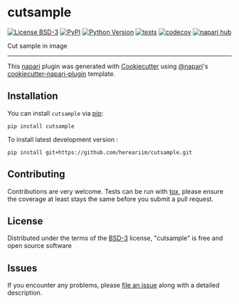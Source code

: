 # cutsample

[![License BSD-3](https://img.shields.io/pypi/l/cutsample.svg?color=green)](https://github.com/hereariim/cutsample/raw/main/LICENSE)
[![PyPI](https://img.shields.io/pypi/v/cutsample.svg?color=green)](https://pypi.org/project/cutsample)
[![Python Version](https://img.shields.io/pypi/pyversions/cutsample.svg?color=green)](https://python.org)
[![tests](https://github.com/hereariim/cutsample/workflows/tests/badge.svg)](https://github.com/hereariim/cutsample/actions)
[![codecov](https://codecov.io/gh/hereariim/cutsample/branch/main/graph/badge.svg)](https://codecov.io/gh/hereariim/cutsample)
[![napari hub](https://img.shields.io/endpoint?url=https://api.napari-hub.org/shields/cutsample)](https://napari-hub.org/plugins/cutsample)

Cut sample in image

----------------------------------

This [napari] plugin was generated with [Cookiecutter] using [@napari]'s [cookiecutter-napari-plugin] template.

<!--
Don't miss the full getting started guide to set up your new package:
https://github.com/napari/cookiecutter-napari-plugin#getting-started

and review the napari docs for plugin developers:
https://napari.org/stable/plugins/index.html
-->

## Installation

You can install `cutsample` via [pip]:

    pip install cutsample



To install latest development version :

    pip install git+https://github.com/hereariim/cutsample.git


## Contributing

Contributions are very welcome. Tests can be run with [tox], please ensure
the coverage at least stays the same before you submit a pull request.

## License

Distributed under the terms of the [BSD-3] license,
"cutsample" is free and open source software

## Issues

If you encounter any problems, please [file an issue] along with a detailed description.

[napari]: https://github.com/napari/napari
[Cookiecutter]: https://github.com/audreyr/cookiecutter
[@napari]: https://github.com/napari
[MIT]: http://opensource.org/licenses/MIT
[BSD-3]: http://opensource.org/licenses/BSD-3-Clause
[GNU GPL v3.0]: http://www.gnu.org/licenses/gpl-3.0.txt
[GNU LGPL v3.0]: http://www.gnu.org/licenses/lgpl-3.0.txt
[Apache Software License 2.0]: http://www.apache.org/licenses/LICENSE-2.0
[Mozilla Public License 2.0]: https://www.mozilla.org/media/MPL/2.0/index.txt
[cookiecutter-napari-plugin]: https://github.com/napari/cookiecutter-napari-plugin

[file an issue]: https://github.com/hereariim/cutsample/issues

[napari]: https://github.com/napari/napari
[tox]: https://tox.readthedocs.io/en/latest/
[pip]: https://pypi.org/project/pip/
[PyPI]: https://pypi.org/
